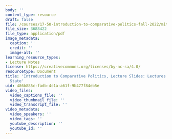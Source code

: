 ```yaml
---
body: ''
content_type: resource
draft: false
file: /courses/17-50-introduction-to-comparative-politics-fall-2022/mit17_50f22_lec2_and_lec3.pdf
file_size: 3688422
file_type: application/pdf
image_metadata:
  caption: ''
  credit: ''
  image-alt: ''
learning_resource_types:
- Lecture Notes
license: https://creativecommons.org/licenses/by-nc-sa/4.0/
resourcetype: Document
title: 'Introduction to Comparative Politics, Lecture Slides: Lectures 2 and 3, The
  State'
uid: 486b885c-fadb-4c1a-a61f-9b477f84eb5e
video_files:
  video_captions_file: ''
  video_thumbnail_file: ''
  video_transcript_file: ''
video_metadata:
  video_speakers: ''
  video_tags: ''
  youtube_description: ''
  youtube_id: ''
---
```

